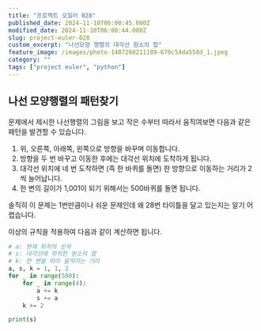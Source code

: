 ```yaml
---
title: "프로젝트 오일러 028"
published_date: 2024-11-10T06:00:45.000Z
modified_date: 2024-11-10T06:00:44.000Z
slug: project-euler-028
custom_excerpt: "나선모양 행렬의 대각선 원소의 합"
feature_image: /images/photo-1487260211189-670c54da558d_1.jpeg
category: ""
tags: ["project euler", "python"]
---
```


## 나선 모양행렬의 패턴찾기

문제에서 제시한 나선행렬의 그림을 보고 작은 수부터 따라서 움직여보면 다음과 같은 패턴을 발견할 수 있습니다. 

1. 위, 오른쪽, 아래쪽, 왼쪽으로 방향을 바꾸며 이동합니다. 
2. 방향을 두 번 바꾸고 이동한 후에는 대각선 위치에 도착하게 됩니다.
3. 대각선 위치에 네 번 도착하면 (즉 한 바퀴를 돌면) 한 방향으로 이동하는 거리가 2씩 늘어납니다. 
4. 한 변의 길이가 1,001이 되기 위해서는 500바퀴를 돌면 됩니다.

솔직히 이 문제는 1번만큼이나 쉬운 문제인데 왜 28번 타이틀을 달고 있는지는 알기 어렵습니다.


이상의 규칙을 적용하여 다음과 같이 계산하면 됩니다.

```python
# a: 현재 위치의 숫자 
# s: 대각선에 위치한 원소의 합
# k: 한 변을 따라 움직이는 거리
a, s, k = 1, 1, 2
for _ in range(500):
    for _ in range(4):
        a += k
        s += a
    k += 2

print(s)
```